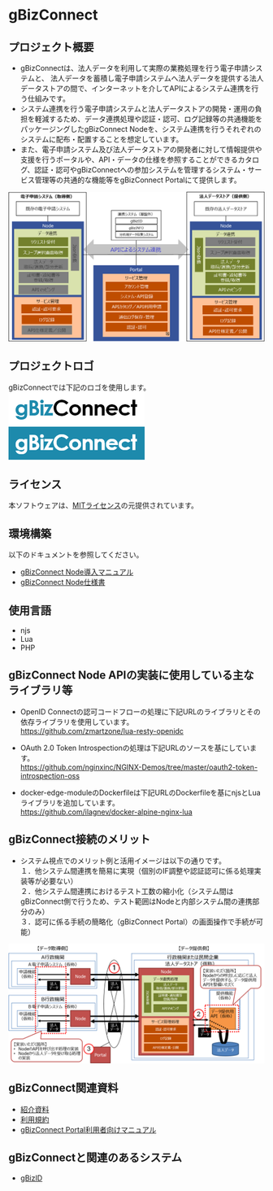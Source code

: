 # **gBizConnect**

## プロジェクト概要  
* gBizConnectは、法人データを利用して実際の業務処理を行う電子申請システムと、 法人データを蓄積し電子申請システムへ法人データを提供する法人データストアの間で、インターネットを介してAPIによるシステム連携を行う仕組みです。
* システム連携を行う電子申請システムと法人データストアの開発・運用の負担を軽減するため、データ連携処理や認証・認可、ログ記録等の共通機能をパッケージングしたgBizConnect Nodeを、システム連携を行うそれぞれのシステムに配布・配置することを想定しています。
* また、電子申請システム及び法人データストアの開発者に対して情報提供や支援を行うポータルや、API・データの仕様を参照することができるカタログ、認証・認可やgBizConnectへの参加システムを管理するシステム・サービス管理等の共通的な機能等をgBizConnect Portalにて提供します。

<div align="center">
<img src="docs/img/System.png">
</div>  

## プロジェクトロゴ  
gBizConnectでは下記のロゴを使用します。</br>
![logo1](docs/img/icon_posi.png)
![logo2](docs/img/icon_nega.png)  

## ライセンス  
本ソフトウェアは、[MITライセンス](LICENSE)の元提供されています。

## 環境構築  
以下のドキュメントを参照してください。
* [gBizConnect Node導入マニュアル](docs/gBizConnectNode_Manual.md)  
* [gBizConnect Node仕様書](docs/gBizConnectNode.md)  

## 使用言語  
* njs
* Lua
* PHP

## gBizConnect Node APIの実装に使用している主なライブラリ等
* OpenID Connectの認可コードフローの処理に下記URLのライブラリとその依存ライブラリを使用しています。  
https://github.com/zmartzone/lua-resty-openidc

* OAuth 2.0 Token Introspectionの処理は下記URLのソースを基にしています。  
https://github.com/nginxinc/NGINX-Demos/tree/master/oauth2-token-introspection-oss

* docker-edge-moduleのDockerfileは下記URLのDockerfileを基にnjsとLuaライブラリを追加しています。  
https://github.com/ilagnev/docker-alpine-nginx-lua

## gBizConnect接続のメリット  
* システム視点でのメリット例と活用イメージは以下の通りです。  
１．他システム間連携を簡易に実現（個別のIF調整や認証認可に係る処理実装等が必要ない）  
２．他システム間連携におけるテスト工数の縮小化（システム間はgBizConnect側で行うため、テスト範囲はNodeと内部システム間の連携部分のみ）  
３．認可に係る手続の簡略化（gBizConnect Portal）の画面操作で手続が可能）

<div align="center">
<img src="docs/img/merit.png">
</div>    

## gBizConnect関連資料
 * [紹介資料](docs/gBizConnectIntroduction.pdf)  
 * [利用規約](docs/Riyoukiyaku.md)  
 * [gBizConnect Portal利用者向けマニュアル](docs/Riyoushamuke_Manual.md)


 ## gBizConnectと関連のあるシステム  
 * [gBizID](https://gbiz-id.go.jp/top/)
